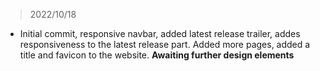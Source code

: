 > 2022/10/18

- Initial commit, responsive navbar, added latest release trailer, addes responsiveness to the latest release part. Added more pages, added a title and favicon to the website. **Awaiting further design elements**
